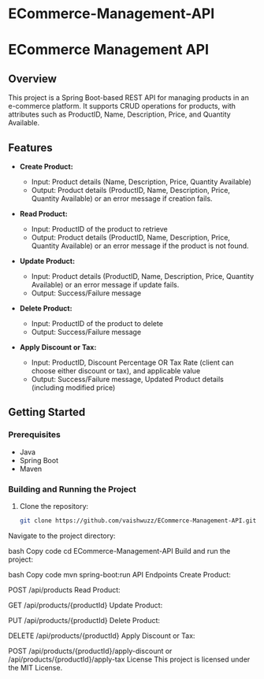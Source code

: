 # ECommerce-Management-API

# ECommerce Management API

## Overview

This project is a Spring Boot-based REST API for managing products in an e-commerce platform. It supports CRUD operations for products, with attributes such as ProductID, Name, Description, Price, and Quantity Available.

## Features

- **Create Product:**
  - Input: Product details (Name, Description, Price, Quantity Available)
  - Output: Product details (ProductID, Name, Description, Price, Quantity Available) or an error message if creation fails.

- **Read Product:**
  - Input: ProductID of the product to retrieve
  - Output: Product details (ProductID, Name, Description, Price, Quantity Available) or an error message if the product is not found.

- **Update Product:**
  - Input: Product details (ProductID, Name, Description, Price, Quantity Available) or an error message if update fails.
  - Output: Success/Failure message

- **Delete Product:**
  - Input: ProductID of the product to delete
  - Output: Success/Failure message

- **Apply Discount or Tax:**
  - Input: ProductID, Discount Percentage OR Tax Rate (client can choose either discount or tax), and applicable value
  - Output: Success/Failure message, Updated Product details (including modified price)

## Getting Started

### Prerequisites

- Java
- Spring Boot
- Maven

### Building and Running the Project

1. Clone the repository:

   ```bash
   git clone https://github.com/vaishwuzz/ECommerce-Management-API.git
Navigate to the project directory:

bash
Copy code
cd ECommerce-Management-API
Build and run the project:

bash
Copy code
mvn spring-boot:run
API Endpoints
Create Product:

POST /api/products
Read Product:

GET /api/products/{productId}
Update Product:

PUT /api/products/{productId}
Delete Product:

DELETE /api/products/{productId}
Apply Discount or Tax:

POST /api/products/{productId}/apply-discount or /api/products/{productId}/apply-tax
License
This project is licensed under the MIT License.
